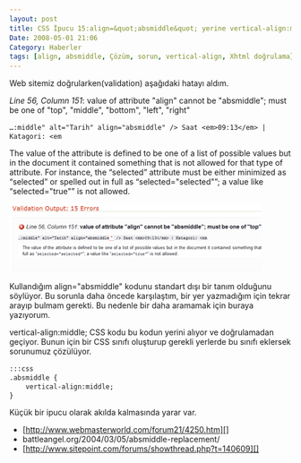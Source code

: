```yaml
---
layout: post
title: CSS İpucu 15:align=&quot;absmiddle&quot; yerine vertical-align:middle kullanmak
Date: 2008-05-01 21:06
Category: Haberler
tags: [align, absmiddle, Çözüm, sorun, vertical-align, Xhtml doğrulama]
---
```


Web sitemiz doğrularken(validation) aşağıdaki hatayı aldım.

*Line 56, Column 151*: value of attribute "align" cannot be
"absmiddle"; must be one of "top", "middle", "bottom", "left",
"right"

    …:middle" alt="Tarih" align="absmiddle" /> Saat <em>09:13</em> | Katagori: <em

The value of the attribute is defined to be one of a list of possible
values but in the document it contained something that is not allowed
for that type of attribute. For instance, the “selected” attribute must
be either minimized as “selected” or spelled out in full as
“selected="selected"”; a value like “selected="true"” is not allowed.

![CSS İpucu 15:align=][]

Kullandığım align="absmiddle" kodunu standart dışı bir tanım olduğunu
söylüyor. Bu sorunla daha öncede karşılaştım, bir yer yazmadığım için
tekrar arayıp bulmam gerekti. Bu nedenle bir daha aramamak için buraya
yazıyorum.

vertical-align:middle; CSS kodu bu kodun yerini alıyor ve doğrulamadan
geçiyor. Bunun için bir CSS sınıfı oluşturup gerekli yerlerde bu sınıfı
eklersek sorunumuz çözülüyor.

	:::css
	.absmiddle {
		vertical-align:middle;
	}

Küçük bir ipucu olarak akılda kalmasında yarar var.

-   [http://www.webmasterworld.com/forum21/4250.htm][]
-   battleangel.org/2004/03/05/absmiddle-replacement/
-   [http://www.sitepoint.com/forums/showthread.php?t=140609][]

  [CSS İpucu 15:align=]: /images/validation_absmiddle.gif
  [http://www.webmasterworld.com/forum21/4250.htm]: http://www.webmasterworld.com/forum21/4250.htm
  [http://www.sitepoint.com/forums/showthread.php?t=140609]: http://www.sitepoint.com/forums/showthread.php?t=140609

